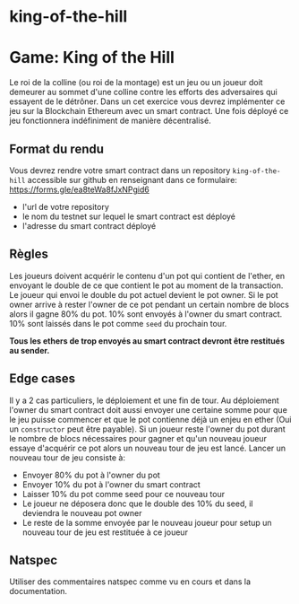 # king-of-the-hill
# Game: King of the Hill

Le roi de la colline (ou roi de la montage) est un jeu ou un joueur doit demeurer au sommet d'une colline contre les efforts des adversaires qui essayent de le détrôner.
Dans un cet exercice vous devrez implémenter ce jeu sur la Blockchain Ethereum avec un smart contract.
Une fois déployé ce jeu fonctionnera indéfiniment de manière décentralisé.

## Format du rendu

Vous devrez rendre votre smart contract dans un repository `king-of-the-hill` accessible sur github en renseignant dans ce formulaire: https://forms.gle/ea8teWa8fJxNPgid6

- l'url de votre repository
- le nom du testnet sur lequel le smart contract est déployé
- l'adresse du smart contract déployé

## Règles

Les joueurs doivent acquérir le contenu d'un pot qui contient de l'ether, en envoyant le double de ce que contient le pot au moment de la transaction.
Le joueur qui envoi le double du pot actuel devient le pot owner.
Si le pot owner arrive à rester l'owner de ce pot pendant un certain nombre de blocs alors il gagne 80% du pot.
10% sont envoyés à l'owner du smart contract.
10% sont laissés dans le pot comme `seed` du prochain tour.

**Tous les ethers de trop envoyés au smart contract devront être restitués au sender.**

## Edge cases

Il y a 2 cas particuliers, le déploiement et une fin de tour.
Au déploiement l'owner du smart contract doit aussi envoyer une certaine somme pour que le jeu puisse commencer et que le pot contienne déjà un enjeu en ether (Oui un `constructor` peut être payable).
Si un joueur reste l'owner du pot durant le nombre de blocs nécessaires pour gagner et qu'un nouveau joueur essaye d'acquérir ce pot alors un nouveau tour de jeu est lancé.
Lancer un nouveau tour de jeu consiste à:

- Envoyer 80% du pot à l'owner du pot
- Envoyer 10% du pot à l'owner du smart contract
- Laisser 10% du pot comme seed pour ce nouveau tour
- Le joueur ne déposera donc que le double des 10% du seed, il deviendra le nouveau pot owner
- Le reste de la somme envoyée par le nouveau joueur pour setup un nouveau tour de jeu est restituée à ce joueur

## Natspec

Utiliser des commentaires natspec comme vu en cours et dans la documentation.